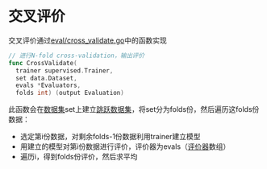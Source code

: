 交叉评价
====

交叉评价通过[eval/cross_validate.go](/eval/cross_validate.go)中的函数实现

```go
// 进行N-fold cross-validation，输出评价
func CrossValidate(
  trainer supervised.Trainer,
  set data.Dataset,
  evals *Evaluators,
  folds int) (output Evaluation)
```

此函数会在[数据集](/doc/dataset.md)set上建立[跳跃数据集](/doc/dataset.md#跳跃数据集)，将set分为folds份，然后遍历这folds份数据：

* 选定第i份数据，对剩余folds-1份数据利用trainer建立模型
* 用建立的模型对第i份数据进行评价，评价器为evals（[评价器](/doc/eval.md)数组）
* 遍历i，得到folds份评价，然后求平均
